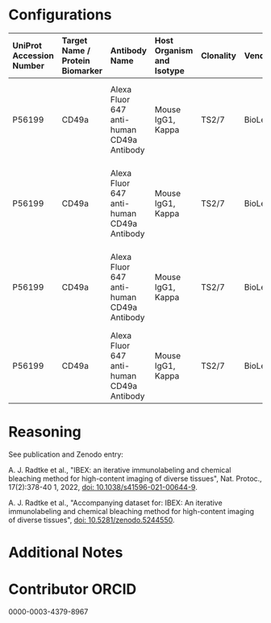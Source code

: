 # Configurations

| UniProt Accession Number   | Target Name / Protein Biomarker   | Antibody Name                             | Host Organism and Isotype   | Clonality   | Vendor    |   Catalog Number | Conjugate   | RRID       | Application   | Method           | Tissue Preservation   | Tissue           | Detergent         | Antigen Retrieval Conditions   | Dye Inactivation Conditions                                            | Result   | Agree        | Disagree   |
|:---------------------------|:----------------------------------|:------------------------------------------|:----------------------------|:------------|:----------|-----------------:|:------------|:-----------|:--------------|:-----------------|:----------------------|:-----------------|:------------------|:-------------------------------|:-----------------------------------------------------------------------|:---------|:-------------|:-----------|
| P56199                     | CD49a                             | Alexa Fluor 647 anti-human CD49a Antibody | Mouse IgG1, Kappa           | TS2/7       | BioLegend |           328310 | AF647       | AB_2129242 | IHC-Fr        | IBEX2D Automated | 1% PFA Fixed Frozen   | Human jejunum    | 0.3% Triton-X-100 |                                | 0.5 mg/ml LiBH4 10 minutes continuous exchange with automated protocol | Success  | [+](#reason1) |            |
| P56199                     | CD49a                             | Alexa Fluor 647 anti-human CD49a Antibody | Mouse IgG1, Kappa           | TS2/7       | BioLegend |           328310 | AF647       | AB_2129242 | IHC-Fr        | IBEX2D Automated | 1% PFA Fixed Frozen   | Human lymph node | 0.3% Triton-X-100 |                                | 0.5 mg/ml LiBH4 10 minutes continuous exchange with automated protocol | Success  | [+](#reason1) |            |
| P56199                     | CD49a                             | Alexa Fluor 647 anti-human CD49a Antibody | Mouse IgG1, Kappa           | TS2/7       | BioLegend |           328310 | AF647       | AB_2129242 | IHC-Fr        | IBEX2D Automated | 1% PFA Fixed Frozen   | Human skin       | 0.3% Triton-X-100 |                                | 0.5 mg/ml LiBH4 10 minutes continuous exchange with automated protocol | Success  | [+](#reason1) |            |
| P56199                     | CD49a                             | Alexa Fluor 647 anti-human CD49a Antibody | Mouse IgG1, Kappa           | TS2/7       | BioLegend |           328310 | AF647       | AB_2129242 | IHC-Fr        | IBEX2D Manual    | 1% PFA Fixed Frozen   | Human spleen     | 0.3% Triton-X-100 |                                | 1 mg/ml LiBH4 15 minutes                                               | Success  | [+](#reason1) |            |

# Reasoning

<a name="reason1"></a>
See publication and Zenodo entry:

A. J. Radtke et al., "IBEX: an iterative immunolabeling and chemical bleaching
 method for high-content imaging of diverse tissues", Nat. Protoc., 17(2):378-40
1, 2022, [doi: 10.1038/s41596-021-00644-9](https://doi.org/10.1038/s41596-021-00644-9).

A. J. Radtke et al., "Accompanying dataset for: IBEX: An iterative immunolabeling and chemical 
bleaching method for high-content imaging of diverse tissues",
[doi: 10.5281/zenodo.5244550](https://doi.org/10.5281/zenodo.5244551).


# Additional Notes

# Contributor ORCID

0000-0003-4379-8967

